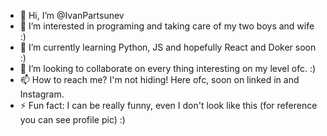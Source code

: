 - 👋 Hi, I’m @IvanPartsunev
- 👀 I’m interested in programing and taking care of my two boys and wife :)
- 🌱 I’m currently learning Python, JS and hopefully React and Doker soon :)
- 💞️ I’m looking to collaborate on every thing interesting on my level ofc. :)
- 📫 How to reach me? I'm not hiding! Here ofc, soon on linked in and Instagram.
- ⚡ Fun fact: I can be really funny, even I don't look like this (for reference you can see profile pic) :)

<!---
IvanPartsunev/IvanPartsunev is a ✨ special ✨ repository because its `README.md` (this file) appears on your GitHub profile.
You can click the Preview link to take a look at your changes.
--->
